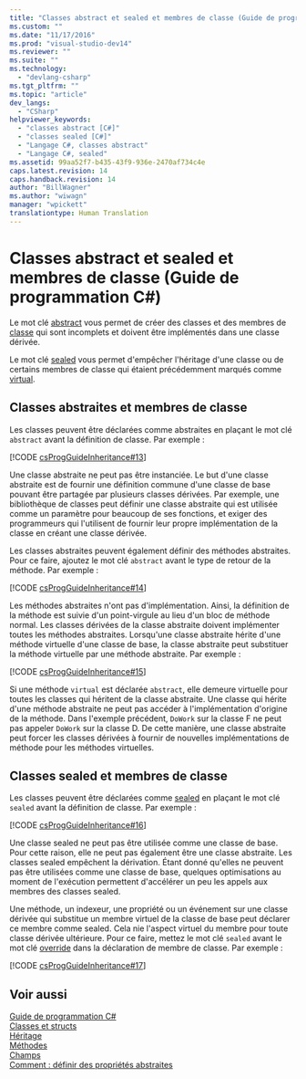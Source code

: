```yaml
---
title: "Classes abstract et sealed et membres de classe (Guide de programmation C#) | Microsoft Docs"
ms.custom: ""
ms.date: "11/17/2016"
ms.prod: "visual-studio-dev14"
ms.reviewer: ""
ms.suite: ""
ms.technology: 
  - "devlang-csharp"
ms.tgt_pltfrm: ""
ms.topic: "article"
dev_langs: 
  - "CSharp"
helpviewer_keywords: 
  - "classes abstract [C#]"
  - "classes sealed [C#]"
  - "Langage C#, classes abstract"
  - "Langage C#, sealed"
ms.assetid: 99aa52f7-b435-43f9-936e-2470af734c4e
caps.latest.revision: 14
caps.handback.revision: 14
author: "BillWagner"
ms.author: "wiwagn"
manager: "wpickett"
translationtype: Human Translation
---
```

# Classes abstract et sealed et membres de classe (Guide de programmation C#)
Le mot clé [abstract](../../../csharp/language-reference/keywords/abstract.md) vous permet de créer des classes et des membres de [classe](../../../csharp/language-reference/keywords/class.md) qui sont incomplets et doivent être implémentés dans une classe dérivée.  
  
 Le mot clé [sealed](../../../csharp/language-reference/keywords/sealed.md) vous permet d'empêcher l'héritage d'une classe ou de certains membres de classe qui étaient précédemment marqués comme [virtual](../../../csharp/language-reference/keywords/virtual.md).  
  
## Classes abstraites et membres de classe  
 Les classes peuvent être déclarées comme abstraites en plaçant le mot clé `abstract` avant la définition de classe.  Par exemple :  
  
 [!CODE [csProgGuideInheritance#13](../CodeSnippet/VS_Snippets_VBCSharp/csProgGuideInheritance#13)]  
  
 Une classe abstraite ne peut pas être instanciée.  Le but d'une classe abstraite est de fournir une définition commune d'une classe de base pouvant être partagée par plusieurs classes dérivées.  Par exemple, une bibliothèque de classes peut définir une classe abstraite qui est utilisée comme un paramètre pour beaucoup de ses fonctions, et exiger des programmeurs qui l'utilisent de fournir leur propre implémentation de la classe en créant une classe dérivée.  
  
 Les classes abstraites peuvent également définir des méthodes abstraites.  Pour ce faire, ajoutez le mot clé `abstract` avant le type de retour de la méthode.  Par exemple :  
  
 [!CODE [csProgGuideInheritance#14](../CodeSnippet/VS_Snippets_VBCSharp/csProgGuideInheritance#14)]  
  
 Les méthodes abstraites n'ont pas d'implémentation. Ainsi, la définition de la méthode est suivie d'un point\-virgule au lieu d'un bloc de méthode normal.  Les classes dérivées de la classe abstraite doivent implémenter toutes les méthodes abstraites.  Lorsqu'une classe abstraite hérite d'une méthode virtuelle d'une classe de base, la classe abstraite peut substituer la méthode virtuelle par une méthode abstraite.  Par exemple :  
  
 [!CODE [csProgGuideInheritance#15](../CodeSnippet/VS_Snippets_VBCSharp/csProgGuideInheritance#15)]  
  
 Si une méthode `virtual` est déclarée `abstract`, elle demeure virtuelle pour toutes les classes qui héritent de la classe abstraite.  Une classe qui hérite d'une méthode abstraite ne peut pas accéder à l'implémentation d'origine de la méthode. Dans l'exemple précédent, `DoWork` sur la classe F ne peut pas appeler `DoWork` sur la classe D.  De cette manière, une classe abstraite peut forcer les classes dérivées à fournir de nouvelles implémentations de méthode pour les méthodes virtuelles.  
  
## Classes sealed et membres de classe  
 Les classes peuvent être déclarées comme [sealed](../../../csharp/language-reference/keywords/sealed.md) en plaçant le mot clé `sealed` avant la définition de classe.  Par exemple :  
  
 [!CODE [csProgGuideInheritance#16](../CodeSnippet/VS_Snippets_VBCSharp/csProgGuideInheritance#16)]  
  
 Une classe sealed ne peut pas être utilisée comme une classe de base.  Pour cette raison, elle ne peut pas également être une classe abstraite.  Les classes sealed empêchent la dérivation.  Étant donné qu'elles ne peuvent pas être utilisées comme une classe de base, quelques optimisations au moment de l'exécution permettent d'accélérer un peu les appels aux membres des classes sealed.  
  
 Une méthode, un indexeur, une propriété ou un événement sur une classe dérivée qui substitue un membre virtuel de la classe de base peut déclarer ce membre comme sealed.  Cela nie l'aspect virtuel du membre pour toute classe dérivée ultérieure.  Pour ce faire, mettez le mot clé `sealed` avant le mot clé [override](../../../csharp/language-reference/keywords/override.md) dans la déclaration de membre de classe.  Par exemple :  
  
 [!CODE [csProgGuideInheritance#17](../CodeSnippet/VS_Snippets_VBCSharp/csProgGuideInheritance#17)]  
  
## Voir aussi  
 [Guide de programmation C\#](../../../csharp/programming-guide/index.md)   
 [Classes et structs](../../../csharp/programming-guide/classes-and-structs/index.md)   
 [Héritage](../../../csharp/programming-guide/classes-and-structs/inheritance.md)   
 [Méthodes](../../../csharp/programming-guide/classes-and-structs/methods.md)   
 [Champs](../../../csharp/programming-guide/classes-and-structs/fields.md)   
 [Comment : définir des propriétés abstraites](../../../csharp/programming-guide/classes-and-structs/how-to-define-abstract-properties.md)